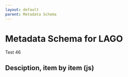 ```yaml
---
layout: default
parent: Metadata Schema
---
```


# Metadata Schema for LAGO

Test 46

## Desciption, item by item (js) 

<script src="https://code.jquery.com/jquery-3.2.1.min.js"></script>
<script>
$().ready(function(){
    $.getJSON( "/DMP/schema/lagoSchema.jsonld", function( data ) {
	        $('#text').append(data["@graph"][3]["@id"]); 
        	var graphelements = data["@graph"];
		for (i=1; i<=graphelements.length-1; i++) {
		    	var id=data["@graph"][i]["@id"];
			$('#text').append(<li>id</li>);
		}		

    });
});
</script>
 
<div id="text"></div>




